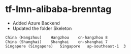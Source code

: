 # tf-lmn-alibaba-brenntag

- Added Azure Backend
- Updated the folder Skeleton

```
China (Hangzhou)	Hangzhou	cn-hangzhou	8
China (Shanghai)	Shanghai	cn-shanghai	7
Singapore (Singapore)	Singapore	ap-southeast-1	3
```